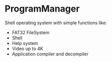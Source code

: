 # ProgramManager
Shell operating system with simple functions like:

- FAT32 FileSystem
- Shell
- Help system
- Video up to 4K
- Application compiler and decompiler
